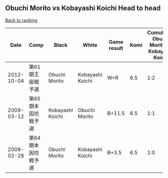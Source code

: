 ## Obuchi Morito vs Kobayashi Koichi Head to head

[Back to ranking](../../index.md)




| **Date** | **Comp** | **Black** | **White** | **Game result** | **Komi** | **Cumulative Obuchi Morito vs Kobayashi Koichi** | **Obuchi Morito streak** | **Kobayashi Koichi streak** | 
| --- | --- | --- | --- | --- | --- | --- | --- | --- |
| 2012-10-04 | 第61期王座戦予選 | Obuchi Morito | Kobayashi Koichi | W+R | 6.5 | 1:2 | 0 | 2 | 
| 2009-03-12 | 第65期本因坊戦予選 | Kobayashi Koichi | Obuchi Morito | B+11.5 | 6.5 | 1:1 | 0 | 1 | 
| 2008-02-28 | 第64期本因坊戦予選 | Obuchi Morito | Kobayashi Koichi | B+3.5 | 6.5 | 1:0 | 1 | 0 |




